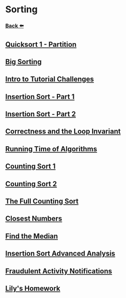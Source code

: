 
# Sorting
### [Back ⬅️](../README.md)

## [Quicksort 1 - Partition](Quicksort%201%20-%20Partition.md)
## [Big Sorting](Big%20Sorting.md)
## [Intro to Tutorial Challenges](Intro%20to%20Tutorial%20Challenges.md)
## [Insertion Sort - Part 1](Insertion%20Sort%20-%20Part%201.md)
## [Insertion Sort - Part 2](Insertion%20Sort%20-%20Part%202.md)
## [Correctness and the Loop Invariant](Correctness%20and%20the%20Loop%20Invariant.md)
## [Running Time of Algorithms](Running%20Time%20of%20Algorithms.md)
## [Counting Sort 1](Counting%20Sort%201.md)
## [Counting Sort 2](Counting%20Sort%202.md)
## [The Full Counting Sort](The%20Full%20Counting%20Sort.md)
## [Closest Numbers](Closest%20Numbers.md)
## [Find the Median](Find%20the%20Median.md)
## [Insertion Sort Advanced Analysis](Insertion%20Sort%20Advanced%20Analysis.md)
## [Fraudulent Activity Notifications](Fraudulent%20Activity%20Notifications.md)
## [Lily's Homework](Lily's%20Homework.md)
